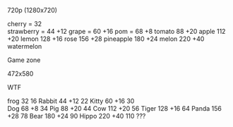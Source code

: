

720p (1280x720)

cherry =        32  
strawberry =    44  +12
grape =         60  +16
pom =           68  +8
tomato          88  +20
apple           112 +20
lemon           128 +16
rose            156 +28
pineapple       180 +24
melon           220 +40
watermelon      


Game zone

472x580

WTF


frog            32          16
Rabbit          44  +12     22
Kitty           60  +16     30    
Dog             68  +8      34
Pig             88  +20     44
Cow             112 +20     56
Tiger           128 +16     64
Panda           156 +28     78
Bear            180 +24     90
Hippo           220 +40     110
???      